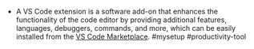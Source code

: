 - A VS Code extension is a software add-on that enhances the functionality of the code editor by providing additional features, languages, debuggers, commands, and more, which can be easily installed from the [VS Code Marketplace](https://marketplace.visualstudio.com/vscode). #mysetup #productivity-tool